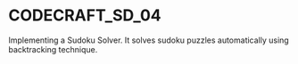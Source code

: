 # CODECRAFT_SD_04
Implementing a Sudoku Solver.
It solves sudoku puzzles automatically using backtracking technique. 
